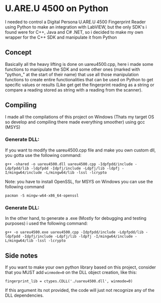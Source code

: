 # U.ARE.U 4500 on Python  
I needed to control a Digital Persona U.ARE.U 4500 Fingerprint Reader using Python to make an integration with LabVIEW, 
but the only SDK's i found were for C++, Java and C# .NET, so i decided to make my own wrapper for the C++ SDK and 
manipulate it from Python

## Concept
Basically all the heavy lifting is done on uareu4500.cpp, here i made some functions to manipulate the SDK
and some other ones (marked with "python_" at the start of their name) that use all those manipulation functions to create
entire functionalities that can be used on Python to get specific values or results (Like get get the fingerprint reading as a string
or compare a reading stored as string with a reading from the scanner).

## Compiling
I made all the compilations of this project on Windows (Thats my target OS so develop and compiling there made everything smoother) using gcc (MSYS)

### Generate DLL:
If you want to modify the uareu4500.cpp file and make you own custom dll, you gotta use the following command:

```
g++ -shared -o uareu4500.dll uareu4500.cpp -Idpfpdd/include -Ldpfpdd/lib -ldpfpdd -Idpfj/include -Ldpfj/lib -ldpfj -I/mingw64/include -L/mingw64/lib -lssl -lcrypto
```

Note: you have to install OpenSSL, for MSYS on Windows you can use the following command

```
pacman -S mingw-w64-x86_64-openssl
```

### Generate DLL:
In the other hand, to generate a .exe (Mostly for debugging and testing purposes) i used the following command:

```
g++ -o uareu4500.exe uareu4500.cpp -Idpfpdd/include -Ldpfpdd/lib -ldpfpdd -Idpfj/include -Ldpfj/lib -ldpfj -I/mingw64/include -L/mingw64/lib -lssl -lcrypto
```

## Side notes
If you want to make your own python library based on this project, consider that you MUST add `winmode=0` on the DLL object creation, like this:
```
fingerprint_lib = ctypes.CDLL('./uareu4500.dll', winmode=0)
```
If this argument its not provided, the code will just not recognize any of the DLL dependencies.



